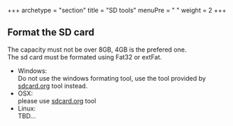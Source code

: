 +++
archetype = "section"
title = "SD tools"
menuPre = "<i class='fas fa-sd-card'></i> "
weight = 2
+++
## Format the SD card
The capacity must not be over 8GB, 4GB is the prefered one.   
The sd card must be formated using Fat32 or extFat.   
* Windows:   
  Do not use the windows formating tool, use the tool provided by [sdcard.org](https://www.sdcard.org/downloads/formatter/) tool instead.   
* OSX:   
  please use [sdcard.org](https://www.sdcard.org/downloads/formatter/) tool   
* Linux:  
TBD...